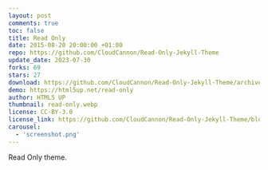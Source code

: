```yaml
---
layout: post
comments: true
toc: false
title: Read Only
date: 2015-08-20 20:00:00 +01:00
repo: https://github.com/CloudCannon/Read-Only-Jekyll-Theme
update_date: 2023-07-30
forks: 69
stars: 27
download: https://github.com/CloudCannon/Read-Only-Jekyll-Theme/archive/master.zip
demo: https://html5up.net/read-only
author: HTML5 UP
thumbnail: read-only.webp
license: CC-BY-3.0
license_link: https://github.com/CloudCannon/Read-Only-Jekyll-Theme/blob/master/LICENSE.txt
carousel:
  - 'screenshot.png'
---
```


Read Only theme.
